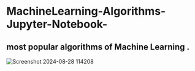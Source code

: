# MachineLearning-Algorithms-Jupyter-Notebook-

most popular algorithms of  Machine Learning .
-------------------
![Screenshot 2024-08-28 114208](https://github.com/user-attachments/assets/0d43d380-e3f6-4426-9994-9aa048be93d7 )
